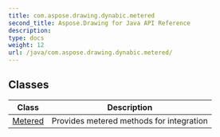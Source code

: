 ```yaml
---
title: com.aspose.drawing.dynabic.metered
second_title: Aspose.Drawing for Java API Reference
description: 
type: docs
weight: 12
url: /java/com.aspose.drawing.dynabic.metered/
---
```


## Classes

| Class | Description |
| --- | --- |
| [Metered](../com.aspose.drawing.dynabic.metered/metered) | Provides metered methods for integration |
